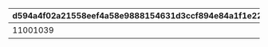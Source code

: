 |d594a4f02a21558eef4a58e9888154631d3ccf894e84a1f1e2245166379980a2|7ed5d7b5212a4a16f5fde2e44a4d3394b8a1ed63ad2d8cc2019d3ce7108cebe7|3179767910bef6d20bbd124af4457d91c70355e74c37629183476d7a5c4817d3|a36c5c921394368fbf1a4b5eae4687e645f728f8bc14fa35f5290b3730c311ff|40083d193b7b9ea4264529a7c5f51bf191354747faf2e164485a72569d1e20c1|c28af99df0e32e6571abba20cefac4fd6649f1a881dab6bbe90a9a9d2d0cba18|0201175a07e0a8fb570f4b2f7c54581996b9d8a996bc9e4a542c061a5c36c286|623b5e6b9baae8dd76f374913e93d1f2e567f54cd7bcbe55cfd8b734d363856e|623674c086da16ceb4664a22cd97fccab9f0cdc59d6d99cf7374445c2a6a8904|1cf834130593aa3d7bde5152def6e51936f1e1d0a5d3416267ee6e76df78e2a1|d61f4a921602f1286517f03dbf5d94a26d5cad3bf7b26416003c476e173e8ec9|57194e5a52e32667d3543ef119c0f4ed197ff37a22b4299f9314a9ea208b9e3a|13c8b294b76acd68edf7edb61acddc94c7967ffd16c47bd0a1d91e45d0933ffd|d9c0461b9d1ce830c55950e2cbf26b49ad162b291cda9b6f609935610964d02f|a6839b0f37207bd05709adc259d250dd9d64c4957c57de5489b86b548287d672|d2d85a3d23822e66d2e39012df0e56b620c22e20476d88d722d31a570a449094|23fb5acd2563084a8a7b9e1ba7c4e0bf49ad073faa1c482a1ffbb0f531eec5bf|6dc1c42783ddb607f11eccf0472b0221038ec21411ff43ff739d249969f708c5|
| --- | --- | --- | --- | --- | --- | --- | --- | --- | --- | --- | --- | --- | --- | --- | --- | --- | --- |
|11001039|0|0|0|0|0|0|0|0|1|0|0|300000|15|0|0|スコアを累計で300000獲得しよう|15|